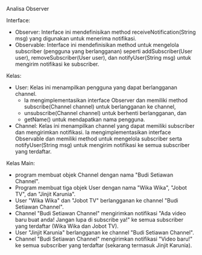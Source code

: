 Analisa Observer

Interface:
- Observer: Interface ini mendefinisikan method receiveNotification(String msg) yang digunakan untuk menerima notifikasi. 
- Observable: Interface ini mendefinisikan method untuk mengelola subscriber (pengguna yang berlangganan) seperti addSubscriber(User user), removeSubscriber(User user), dan notifyUser(String msg) untuk mengirim notifikasi ke subscriber. 

Kelas:
- User: Kelas ini menampilkan pengguna yang dapat berlangganan channel. 
  - Ia mengimplementasikan interface Observer dan memiliki method subscribe(Channel channel) untuk berlangganan ke channel, 
  - unsubscribe(Channel channel) untuk berhenti berlangganan, dan 
  - getName() untuk mendapatkan nama pengguna. 
- Channel: Kelas ini menampilkan channel yang dapat memiliki subscriber dan mengirimkan notifikasi. Ia mengimplementasikan interface Observable dan memiliki method untuk mengelola subscriber serta notifyUser(String msg) untuk mengirim notifikasi ke semua subscriber yang terdaftar. 

Kelas Main: 
- program membuat objek Channel dengan nama "Budi Setiawan Channel". 
- Program membuat tiga objek User dengan nama "Wika Wika", "Jobot TV", dan "Jinjit Karunia". 
- User "Wika Wika" dan "Jobot TV" berlangganan ke channel "Budi Setiawan Channel". 
- Channel "Budi Setiawan Channel" mengirimkan notifikasi "Ada video baru buat anda! Jangan lupa di subscribe ya!" ke semua subscriber yang terdaftar (Wika Wika dan Jobot TV). 
- User "Jinjit Karunia" berlangganan ke channel "Budi Setiawan Channel". 
- Channel "Budi Setiawan Channel" mengirimkan notifikasi "Video baru!" ke semua subscriber yang terdaftar (sekarang termasuk Jinjit Karunia).
